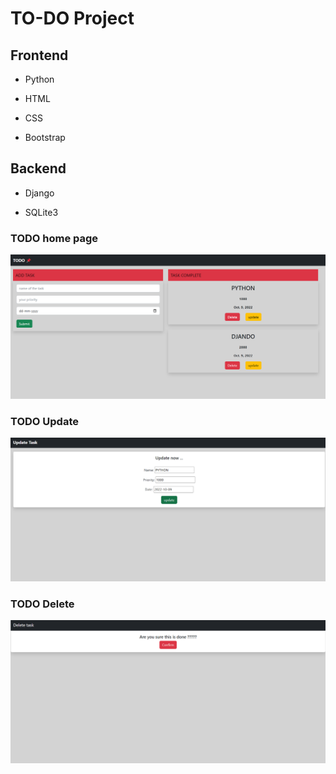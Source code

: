 
# TO-DO Project




## Frontend

- Python

- HTML

- CSS

- Bootstrap

## Backend

- Django 

- SQLite3




### TODO home page

![App Screenshot](https://github.com/athulpython/TODO/blob/master/screenshot/Screenshot%20(72).png?raw=true)

### TODO Update
![App Screenshot](https://github.com/athulpython/TODO/blob/master/screenshot/Screenshot%20(73).png?raw=true)

### TODO Delete
![App Screenshot](https://github.com/athulpython/TODO/blob/master/screenshot/Screenshot%20(71).png?raw=true)
